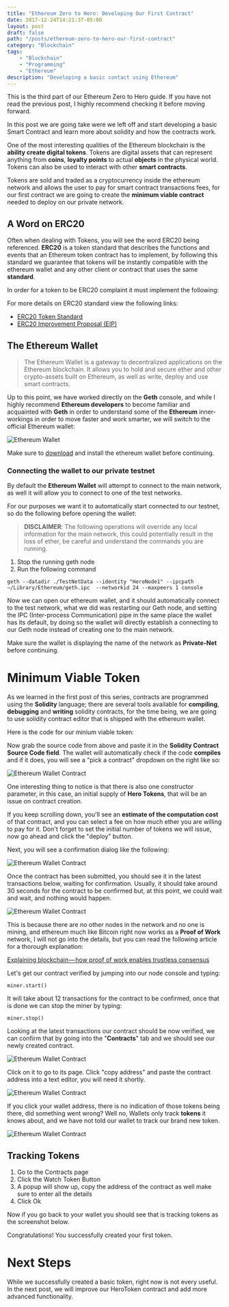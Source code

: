 ```yaml
---
title: "Ethereum Zero to Hero: Developing Our First Contract"
date: 2017-12-24T14:21:37-05:00
layout: post
draft: false
path: "/posts/ethereum-zero-to-hero-our-first-contract"
category: "Blockchain"
tags: 
    - "Blockchain"
    - "Programming"
    - "Ethereum"
description: "Developing a basic contact using Ethereum"
---
```


This is the third part of our Ethereum Zero to Hero guide. If you have not read the previous post, I highly recommend checking it before moving forward.

In this post we are going take were we left off and start developing a basic Smart Contract and learn more about solidity and how the contracts work. 

One of the most interesting qualities of the Ethereum blockchain is the **ability create digital tokens**. Tokens are digital assets that can represent anything from **coins**, **loyalty points** to actual **objects** in the physical world. Tokens can also be used to interact with other **smart contracts**. 

Tokens are sold and traded as a cryptocurrency inside the ethereum network and allows the user to pay for smart contract transactions fees, for our first contract we are going to create the **minimum viable contract** needed to deploy on our private network. 

## A Word on ERC20

Often when dealing with Tokens, you will see the word ERC20 being referenced. **ERC20** is a token standard that describes the functions and events that an Ethereum token contract has to implement, by following this standard we guarantee that tokens will be instantly compatible with the ethereum wallet and any other client or contract that uses the same **standard**. 

In order for a token to be ERC20 complaint it must implement the following:

<script src="https://gist.github.com/amacgregor/74457e90bcdc3e2e650b0503458c4f07.js"></script>

For more details on ERC20 standard view the following links:

- [ERC20 Token Standard](https://theethereum.wiki/w/index.php/ERC20_Token_Standard)
- [ERC20 Improvement Proposal (EIP)](https://github.com/ethereum/EIPs/blob/master/EIPS/eip-20-token-standard.md)

## The Ethereum Wallet

> The Ethereum Wallet is a gateway to decentralized applications on the Ethereum blockchain. It allows you to hold and secure ether and other crypto-assets built on Ethereum, as well as write, deploy and use smart contracts.

Up to this point, we have worked directly on the **Geth** console, and while I highly recommend **Ethereum developers** to become familiar and acquainted with **Geth** in order to understand some of the **Ethereum** inner-workings in order to move faster and work smarter, we will switch to the official Ethereum wallet:

![Ethereum Wallet](/images/legacy/ethereum_03_01.png)

Make sure to [download](https://www.ethereum.org) and install the ethereum wallet before continuing. 

### Connecting the wallet to our private testnet

By default the **Ethereum Wallet** will attempt to connect to the main network, as well it will allow you to connect to one of the test networks. 

For our purposes we want it to automatically start connected to our  testnet, so do the following before opening the wallet:

> **DISCLAIMER**: The following operations will override any local information for the main network, this could potentially result in the loss of ether, be careful and understand the commands you are running. 

1. Stop the running geth node
2. Run the following command 

```
geth --datadir ./TestNetData --identity "HeroNode1" --ipcpath ~/Library/Ethereum/geth.ipc  --networkid 24 --maxpeers 1 console
```

Now we can open our ethereum wallet, and it should automatically connect to the test network, what we did was restarting our Geth node, and setting the IPC (Inter-process Communication) pipe in the same place the wallet has its default, by doing so the wallet will directly establish a connecting to our Geth node instead of creating one to the main network.

Make sure the wallet is displaying the name of the network as **Private-Net** before continuing.

# Minimum Viable Token 

As we learned in the first post of this series, contracts are programmed using the **Solidity** language; there are several tools available for **compiling**, **debugging** and **writing** solidity contracts, for the time being, we are going to use solidity contract editor that is shipped with the ethereum wallet.

Here is the code for our minium viable token:

<script src="https://gist.github.com/amacgregor/478e34db2acf1e7547a6c030c8296a03.js"></script>

Now grab the source code from above and paste it in the **Solidity Contract Source Code field**. The wallet will automatically check if the code **compiles** and if it does, you will see a "pick a contract" dropdown on the right like so:

![Ethereum Wallet Contract](/images/legacy/ethereum_03_02.png)

One interesting thing to notice is that there is also one constructor parameter, in this case, an initial supply of **Hero Tokens**, that will be an issue on contract creation.

If you keep scrolling down, you'll see an **estimate of the computation cost** of that contract, and you can select a fee on how much ether you are willing to pay for it. Don't forget to set the initial number of tokens we will issue, now go ahead and click the "deploy" button. 

Next, you will see a confirmation dialog like the following:

![Ethereum Wallet Contract](/images/legacy/ethereum_03_03.png)

Once the contract has been submitted, you should see it in the latest transactions below, waiting for confirmation. Usually, it should take around 30 seconds for the contract to be confirmed but, at this point, we could wait and wait, and nothing would happen. 

![Ethereum Wallet Contract](/images/legacy/ethereum_03_04.png)

This is because there are no other nodes in the network and no one is mining, and ethereum much like Bitcoin right now works as a **Proof of Work** network, I will not go into the details, but you can read the following article for a thorough explanation:

[Explaining blockchain — how proof of work enables trustless consensus](https://keepingstock.net/explaining-blockchain-how-proof-of-work-enables-trustless-consensus-2abed27f0845)

Let's get our contract verified by jumping into our node console and typing:

```
miner.start()
```

It will take about 12 transactions for the contract to be confirmed, once that is done we can stop the miner by typing:

```
miner.stop()
```

Looking at the latest transactions our contract should be now verified, we can confirm that by going into the "**Contracts**" tab and we should see our newly created contract. 

![Ethereum Wallet Contract](/images/legacy/ethereum_03_05.png)

Click on it to go to its page. Click "copy address" and paste the contract address into a text editor, you will need it shortly.

![Ethereum Wallet Contract](/images/legacy/ethereum_03_06.png)

If you click your wallet address, there is no indication of those tokens being there, did something went wrong? Well no, Wallets only track **tokens** it knows about, and we have not told our wallet to track our brand new token. 

![Ethereum Wallet Contract](/images/legacy/ethereum_03_07.png)


## Tracking Tokens

1. Go to the Contracts page 
1. Click the Watch Token Button
1. A popup will show up, copy the address of the contract as well make sure to enter all the details
1. Click Ok

Now if you go back to your wallet you should see that is tracking tokens as the screenshot below. 

Congratulations! You successfully created your first token. 

# Next Steps 

While we successfully created a basic token, right now is not every useful. In the next post, we will improve our HeroToken contract and add more advanced functionality.
